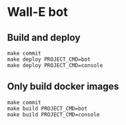 # Wall-E bot
## Build and deploy
```
make commit
make deploy PROJECT_CMD=bot
make deploy PROJECT_CMD=console
```

## Only build docker images
```
make commit
make build PROJECT_CMD=bot
make build PROJECT_CMD=console
```
